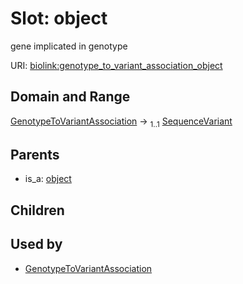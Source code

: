 
# Slot: object


gene implicated in genotype

URI: [biolink:genotype_to_variant_association_object](https://w3id.org/biolink/vocab/genotype_to_variant_association_object)


## Domain and Range

[GenotypeToVariantAssociation](GenotypeToVariantAssociation.md) &#8594;  <sub>1..1</sub> [SequenceVariant](SequenceVariant.md)

## Parents

 *  is_a: [object](object.md)

## Children


## Used by

 * [GenotypeToVariantAssociation](GenotypeToVariantAssociation.md)
